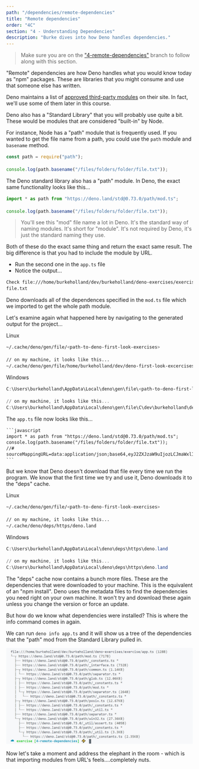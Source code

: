 ```yaml
---
path: "/dependencies/remote-dependencies"
title: "Remote dependencies"
order: "4C"
section: "4 - Understanding Dependencies"
description: "Burke dives into how Deno handles dependencies."
---
```


> Make sure you are on the ["4-remote-dependencies"](https://github.com/burkeholland/deno-exercises/tree/4-remote-dependencies) branch to follow along with this section.

"Remote" dependencies are how Deno handles what you would know today as "npm" packages. These are libraries that you might consume and use that someone else has written.

Deno maintains a list of [approved third-party modules](https://deno.land/x) on their site. In fact, we'll use some of them later in this course.

Deno also has a "Standard Library" that you will probably use quite a bit. These would be modules that are considered "built-in" by Node.

For instance, Node has a "path" module that is frequently used. If you wanted to get the file name from a path, you could use the `path` module and `basename` method.

```javascript
const path = require("path");

console.log(path.basename("/files/folders/folder/file.txt"));
```

The Deno standard library also has a "path" module. In Deno, the exact same functionality looks like this...

```typescript
import * as path from "https://deno.land/std@0.73.0/path/mod.ts";

console.log(path.basename("/files/folders/folder/file.txt"));
```

> You'll see this "mod" file name a lot in Deno. It's the standard way of naming modules. It's short for "module". It's not required by Deno, it's just the standard naming they use.

Both of these do the exact same thing and return the exact same result. The big difference is that you had to include the module by URL.

- Run the second one in the `app.ts` file
- Notice the output...

```bash
Check file:///home/burkeholland/dev/burkeholland/deno-exercises/exercise/app.ts
file.txt
```

Deno downloads all of the dependences specified in the `mod.ts` file which we imported to get the whole path module.

Let's examine again what happened here by navigating to the generated output for the project...

Linux

```bash
~/.cache/deno/gen/file/<path-to-deno-first-look-exercises>

// on my machine, it looks like this...
~/.cache/deno/gen/file/home/burkeholland/dev/deno-first-look-excercises
```

Windows

```powershell
C:\Users\burkeholland\AppData\Local\deno\gen\file\<path-to-deno-first-look-exercises>

// on my machine, it looks like this...
C:\Users\burkeholland\AppData\Local\deno\gen\file\C\dev\burkeholland\deno-first-look-exercises
```

The `app.ts` file now looks like this...

    ```javascript
    import * as path from "https://deno.land/std@0.73.0/path/mod.ts";
    console.log(path.basename("/files/folders/folder/file.txt"));
    //# sourceMappingURL=data:application/json;base64,eyJ2ZXJzaW9uIjozLCJmaWxlIjo...
    ```

But we know that Deno doesn't download that file every time we run the program. We know that the first time we try and use it, Deno downloads it to the "deps" cache.

Linux

```bash
~/.cache/deno/gen/file/<path-to-deno-first-look-exercises>

// on my machine, it looks like this...
~/.cache/deno/deps/https/deno.land
```

Windows

```powershell
C:\Users\burkeholland\AppData\Local\deno\deps\https\deno.land

// on my machine, it looks like this...
C:\Users\burkeholland\AppData\Local\deno\deps\https\deno.land
```

The "deps" cache now contains a bunch more files. These are the dependencies that were downloaded to your machine. This is the equivalent of an "npm install". Deno uses the metadata files to find the dependencies you need right on your own machine. It won't try and download these again unless you change the version or force an update.

But how do we know what dependencies were installed? This is where the info command comes in again.

We can run `deno info app.ts` and it will show us a tree of the dependencies that the "path" mod from the Standard Library pulled in.

![](../images/deno-info-path.jpg)

Now let's take a moment and address the elephant in the room - which is that importing modules from URL's feels....completely nuts.
